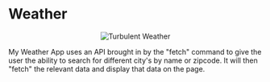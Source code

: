 # Weather
<p align="center">
  <img alt="Turbulent Weather" src="https://media.giphy.com/media/T3QBXOT2lerG8/giphy.gif">
</p>

My Weather App uses an API brought in by the "fetch" command to give the user the ability to search for different city's by name or zipcode. It will then "fetch" the relevant data and display that data on the page.
